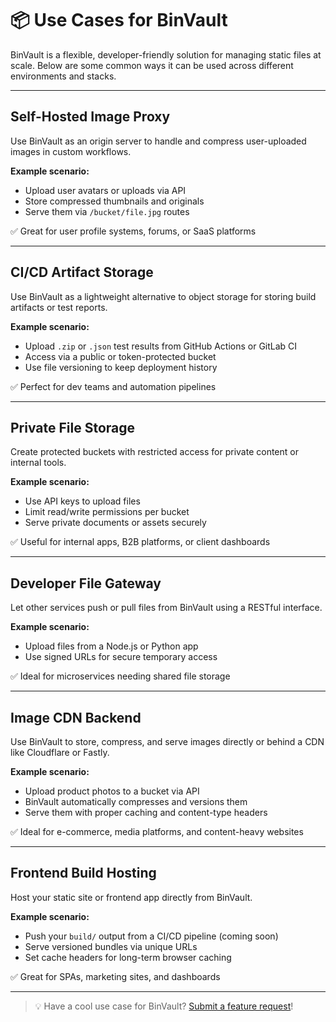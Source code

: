 # 📦 Use Cases for BinVault

BinVault is a flexible, developer-friendly solution for managing static files at scale. Below are some common ways it can be used across different environments and stacks.

---
## Self-Hosted Image Proxy

Use BinVault as an origin server to handle and compress user-uploaded images in custom workflows.

**Example scenario:**
- Upload user avatars or uploads via API
- Store compressed thumbnails and originals
- Serve them via `/bucket/file.jpg` routes

✅ Great for user profile systems, forums, or SaaS platforms

---

## CI/CD Artifact Storage

Use BinVault as a lightweight alternative to object storage for storing build artifacts or test reports.

**Example scenario:**
- Upload `.zip` or `.json` test results from GitHub Actions or GitLab CI
- Access via a public or token-protected bucket
- Use file versioning to keep deployment history

✅ Perfect for dev teams and automation pipelines

---


## Private File Storage

Create protected buckets with restricted access for private content or internal tools.

**Example scenario:**
- Use API keys to upload files
- Limit read/write permissions per bucket
- Serve private documents or assets securely

✅ Useful for internal apps, B2B platforms, or client dashboards

---

## Developer File Gateway

Let other services push or pull files from BinVault using a RESTful interface.

**Example scenario:**
- Upload files from a Node.js or Python app
- Use signed URLs for secure temporary access

✅ Ideal for microservices needing shared file storage

---

## Image CDN Backend

Use BinVault to store, compress, and serve images directly or behind a CDN like Cloudflare or Fastly.

**Example scenario:**
- Upload product photos to a bucket via API
- BinVault automatically compresses and versions them
- Serve them with proper caching and content-type headers

✅ Ideal for e-commerce, media platforms, and content-heavy websites

---

## Frontend Build Hosting

Host your static site or frontend app directly from BinVault.

**Example scenario:**
- Push your `build/` output from a CI/CD pipeline (coming soon)
- Serve versioned bundles via unique URLs
- Set cache headers for long-term browser caching

✅ Great for SPAs, marketing sites, and dashboards

---

> 💡 Have a cool use case for BinVault? [Submit a feature request](https://github.com/kalevski/binvault/issues/new?template=feature_request.md)!